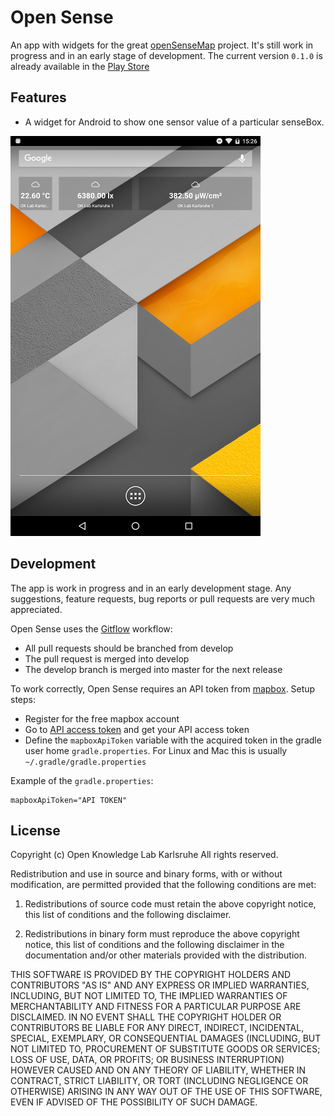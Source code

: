 # Open Sense
An app with widgets for the great [openSenseMap](https://opensensemap.org) project.
It's still work in progress and in an early stage of development.
The current version `0.1.0` is already available in the [Play Store](https://play.google.com/store/apps/details?id=de.codefor.karlsruhe.opensense)

## Features
- A widget for Android to show one sensor value of a particular senseBox.

![One Value Widget](/docs/one_value_widget.png)

## Development
The app is work in progress and in an early development stage.
Any suggestions, feature requests, bug reports or pull requests are very much appreciated.


Open Sense uses the [Gitflow](https://www.atlassian.com/git/tutorials/comparing-workflows#gitflow-workflow) workflow:
- All pull requests should be branched from develop
- The pull request is merged into develop
- The develop branch is merged into master for the next release

To work correctly, Open Sense requires an API token from [mapbox](https://www.mapbox.com/). Setup steps:
- Register for the free mapbox account
- Go to [API access token](https://www.mapbox.com/studio/account/tokens/) and get your API access token
- Define the `mapboxApiToken` variable with the acquired token in the gradle user home `gradle.properties`.
For Linux and Mac this is usually `~/.gradle/gradle.properties`

Example of the `gradle.properties`:
```
mapboxApiToken="API TOKEN"
```


## License
Copyright (c) Open Knowledge Lab Karlsruhe
All rights reserved.

Redistribution and use in source and binary forms, with or without
modification, are permitted provided that the following conditions are met:

1. Redistributions of source code must retain the above copyright notice, this
  list of conditions and the following disclaimer.

2. Redistributions in binary form must reproduce the above copyright notice,
  this list of conditions and the following disclaimer in the documentation
  and/or other materials provided with the distribution.

THIS SOFTWARE IS PROVIDED BY THE COPYRIGHT HOLDERS AND CONTRIBUTORS "AS IS"
AND ANY EXPRESS OR IMPLIED WARRANTIES, INCLUDING, BUT NOT LIMITED TO, THE
IMPLIED WARRANTIES OF MERCHANTABILITY AND FITNESS FOR A PARTICULAR PURPOSE ARE
DISCLAIMED. IN NO EVENT SHALL THE COPYRIGHT HOLDER OR CONTRIBUTORS BE LIABLE
FOR ANY DIRECT, INDIRECT, INCIDENTAL, SPECIAL, EXEMPLARY, OR CONSEQUENTIAL
DAMAGES (INCLUDING, BUT NOT LIMITED TO, PROCUREMENT OF SUBSTITUTE GOODS OR
SERVICES; LOSS OF USE, DATA, OR PROFITS; OR BUSINESS INTERRUPTION) HOWEVER
CAUSED AND ON ANY THEORY OF LIABILITY, WHETHER IN CONTRACT, STRICT LIABILITY,
OR TORT (INCLUDING NEGLIGENCE OR OTHERWISE) ARISING IN ANY WAY OUT OF THE USE
OF THIS SOFTWARE, EVEN IF ADVISED OF THE POSSIBILITY OF SUCH DAMAGE.